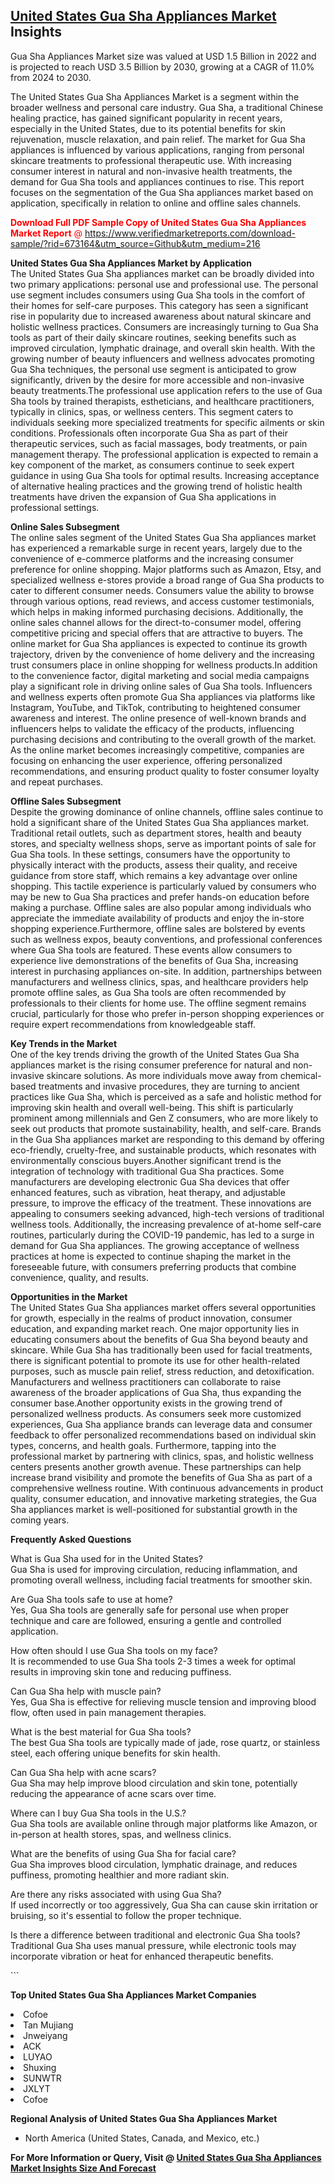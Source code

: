 <h2><a href="https://www.verifiedmarketreports.com/download-sample/?rid=673164&amp;utm_source=Github&amp;utm_medium=216" target="_blank">United States Gua Sha Appliances Market</a> Insights</h2><p>Gua Sha Appliances Market size was valued at USD 1.5 Billion in 2022 and is projected to reach USD 3.5 Billion by 2030, growing at a CAGR of 11.0% from 2024 to 2030.</p><p><p>The United States Gua Sha Appliances Market is a segment within the broader wellness and personal care industry. Gua Sha, a traditional Chinese healing practice, has gained significant popularity in recent years, especially in the United States, due to its potential benefits for skin rejuvenation, muscle relaxation, and pain relief. The market for Gua Sha appliances is influenced by various applications, ranging from personal skincare treatments to professional therapeutic use. With increasing consumer interest in natural and non-invasive health treatments, the demand for Gua Sha tools and appliances continues to rise. This report focuses on the segmentation of the Gua Sha appliances market based on application, specifically in relation to online and offline sales channels.<p><span class=""><span style="color: #ff0000;"><strong>Download Full PDF Sample Copy of United States Gua Sha Appliances Market Report</strong> @ </span><a href="https://www.verifiedmarketreports.com/download-sample/?rid=673164&amp;utm_source=Github&amp;utm_medium=216" target="_blank">https://www.verifiedmarketreports.com/download-sample/?rid=673164&amp;utm_source=Github&amp;utm_medium=216</a></span></p></p><p><strong>United States Gua Sha Appliances Market by Application</strong><br> The United States Gua Sha appliances market can be broadly divided into two primary applications: personal use and professional use. The personal use segment includes consumers using Gua Sha tools in the comfort of their homes for self-care purposes. This category has seen a significant rise in popularity due to increased awareness about natural skincare and holistic wellness practices. Consumers are increasingly turning to Gua Sha tools as part of their daily skincare routines, seeking benefits such as improved circulation, lymphatic drainage, and overall skin health. With the growing number of beauty influencers and wellness advocates promoting Gua Sha techniques, the personal use segment is anticipated to grow significantly, driven by the desire for more accessible and non-invasive beauty treatments.The professional use application refers to the use of Gua Sha tools by trained therapists, estheticians, and healthcare practitioners, typically in clinics, spas, or wellness centers. This segment caters to individuals seeking more specialized treatments for specific ailments or skin conditions. Professionals often incorporate Gua Sha as part of their therapeutic services, such as facial massages, body treatments, or pain management therapy. The professional application is expected to remain a key component of the market, as consumers continue to seek expert guidance in using Gua Sha tools for optimal results. Increasing acceptance of alternative healing practices and the growing trend of holistic health treatments have driven the expansion of Gua Sha applications in professional settings.</p><p><strong>Online Sales Subsegment</strong><br> The online sales segment of the United States Gua Sha appliances market has experienced a remarkable surge in recent years, largely due to the convenience of e-commerce platforms and the increasing consumer preference for online shopping. Major platforms such as Amazon, Etsy, and specialized wellness e-stores provide a broad range of Gua Sha products to cater to different consumer needs. Consumers value the ability to browse through various options, read reviews, and access customer testimonials, which helps in making informed purchasing decisions. Additionally, the online sales channel allows for the direct-to-consumer model, offering competitive pricing and special offers that are attractive to buyers. The online market for Gua Sha appliances is expected to continue its growth trajectory, driven by the convenience of home delivery and the increasing trust consumers place in online shopping for wellness products.In addition to the convenience factor, digital marketing and social media campaigns play a significant role in driving online sales of Gua Sha tools. Influencers and wellness experts often promote Gua Sha appliances via platforms like Instagram, YouTube, and TikTok, contributing to heightened consumer awareness and interest. The online presence of well-known brands and influencers helps to validate the efficacy of the products, influencing purchasing decisions and contributing to the overall growth of the market. As the online market becomes increasingly competitive, companies are focusing on enhancing the user experience, offering personalized recommendations, and ensuring product quality to foster consumer loyalty and repeat purchases.</p><p><strong>Offline Sales Subsegment</strong><br> Despite the growing dominance of online channels, offline sales continue to hold a significant share of the United States Gua Sha appliances market. Traditional retail outlets, such as department stores, health and beauty stores, and specialty wellness shops, serve as important points of sale for Gua Sha tools. In these settings, consumers have the opportunity to physically interact with the products, assess their quality, and receive guidance from store staff, which remains a key advantage over online shopping. This tactile experience is particularly valued by consumers who may be new to Gua Sha practices and prefer hands-on education before making a purchase. Offline sales are also popular among individuals who appreciate the immediate availability of products and enjoy the in-store shopping experience.Furthermore, offline sales are bolstered by events such as wellness expos, beauty conventions, and professional conferences where Gua Sha tools are featured. These events allow consumers to experience live demonstrations of the benefits of Gua Sha, increasing interest in purchasing appliances on-site. In addition, partnerships between manufacturers and wellness clinics, spas, and healthcare providers help promote offline sales, as Gua Sha tools are often recommended by professionals to their clients for home use. The offline segment remains crucial, particularly for those who prefer in-person shopping experiences or require expert recommendations from knowledgeable staff.</p><p><strong>Key Trends in the Market</strong><br> One of the key trends driving the growth of the United States Gua Sha appliances market is the rising consumer preference for natural and non-invasive skincare solutions. As more individuals move away from chemical-based treatments and invasive procedures, they are turning to ancient practices like Gua Sha, which is perceived as a safe and holistic method for improving skin health and overall well-being. This shift is particularly prominent among millennials and Gen Z consumers, who are more likely to seek out products that promote sustainability, health, and self-care. Brands in the Gua Sha appliances market are responding to this demand by offering eco-friendly, cruelty-free, and sustainable products, which resonates with environmentally conscious buyers.Another significant trend is the integration of technology with traditional Gua Sha practices. Some manufacturers are developing electronic Gua Sha devices that offer enhanced features, such as vibration, heat therapy, and adjustable pressure, to improve the efficacy of the treatment. These innovations are appealing to consumers seeking advanced, high-tech versions of traditional wellness tools. Additionally, the increasing prevalence of at-home self-care routines, particularly during the COVID-19 pandemic, has led to a surge in demand for Gua Sha appliances. The growing acceptance of wellness practices at home is expected to continue shaping the market in the foreseeable future, with consumers preferring products that combine convenience, quality, and results.</p><p><strong>Opportunities in the Market</strong><br> The United States Gua Sha appliances market offers several opportunities for growth, especially in the realms of product innovation, consumer education, and expanding market reach. One major opportunity lies in educating consumers about the benefits of Gua Sha beyond beauty and skincare. While Gua Sha has traditionally been used for facial treatments, there is significant potential to promote its use for other health-related purposes, such as muscle pain relief, stress reduction, and detoxification. Manufacturers and wellness practitioners can collaborate to raise awareness of the broader applications of Gua Sha, thus expanding the consumer base.Another opportunity exists in the growing trend of personalized wellness products. As consumers seek more customized experiences, Gua Sha appliance brands can leverage data and consumer feedback to offer personalized recommendations based on individual skin types, concerns, and health goals. Furthermore, tapping into the professional market by partnering with clinics, spas, and holistic wellness centers presents another growth avenue. These partnerships can help increase brand visibility and promote the benefits of Gua Sha as part of a comprehensive wellness routine. With continuous advancements in product quality, consumer education, and innovative marketing strategies, the Gua Sha appliances market is well-positioned for substantial growth in the coming years.</p><p><strong>Frequently Asked Questions</strong></p><p>What is Gua Sha used for in the United States?<br> Gua Sha is used for improving circulation, reducing inflammation, and promoting overall wellness, including facial treatments for smoother skin.</p><p>Are Gua Sha tools safe to use at home?<br> Yes, Gua Sha tools are generally safe for personal use when proper technique and care are followed, ensuring a gentle and controlled application.</p><p>How often should I use Gua Sha tools on my face?<br> It is recommended to use Gua Sha tools 2-3 times a week for optimal results in improving skin tone and reducing puffiness.</p><p>Can Gua Sha help with muscle pain?<br> Yes, Gua Sha is effective for relieving muscle tension and improving blood flow, often used in pain management therapies.</p><p>What is the best material for Gua Sha tools?<br> The best Gua Sha tools are typically made of jade, rose quartz, or stainless steel, each offering unique benefits for skin health.</p><p>Can Gua Sha help with acne scars?<br> Gua Sha may help improve blood circulation and skin tone, potentially reducing the appearance of acne scars over time.</p><p>Where can I buy Gua Sha tools in the U.S.?<br> Gua Sha tools are available online through major platforms like Amazon, or in-person at health stores, spas, and wellness clinics.</p><p>What are the benefits of using Gua Sha for facial care?<br> Gua Sha improves blood circulation, lymphatic drainage, and reduces puffiness, promoting healthier and more radiant skin.</p><p>Are there any risks associated with using Gua Sha?<br> If used incorrectly or too aggressively, Gua Sha can cause skin irritation or bruising, so it's essential to follow the proper technique.</p><p>Is there a difference between traditional and electronic Gua Sha tools?<br> Traditional Gua Sha uses manual pressure, while electronic tools may incorporate vibration or heat for enhanced therapeutic benefits.</p>```</p><p><strong>Top United States Gua Sha Appliances Market Companies</strong></p><div data-test-id=""><p><li>Cofoe</li><li> Tan Mujiang</li><li> Jnweiyang</li><li> ACK</li><li> LUYAO</li><li> Shuxing</li><li> SUNWTR</li><li> JXLYT</li><li> Cofoe</li></p><div><strong>Regional Analysis of&nbsp;United States Gua Sha Appliances Market</strong></div><ul><li dir="ltr"><p dir="ltr">North America&nbsp;(United States, Canada, and Mexico, etc.)</p></li></ul><p><strong>For More Information or Query, Visit @&nbsp;</strong><strong><a href="https://www.verifiedmarketreports.com/product/gua-sha-appliances-market/?utm_source=Github&amp;utm_medium=216" target="_blank">United States Gua Sha Appliances Market Insights Size And Forecast</a></strong></p></div>

